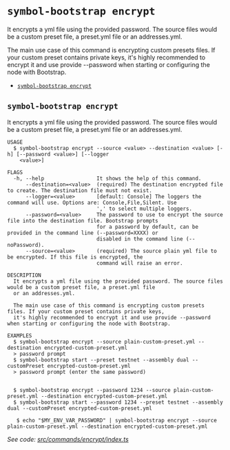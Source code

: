`symbol-bootstrap encrypt`
==========================

It encrypts a yml file using the provided password. The source files would be a custom preset file, a preset.yml file or an addresses.yml.

The main use case of this command is encrypting custom presets files. If your custom preset contains private keys, it's highly recommended to encrypt it and use provide --password when starting or configuring the node with Bootstrap.

* [`symbol-bootstrap encrypt`](#symbol-bootstrap-encrypt)

## `symbol-bootstrap encrypt`

It encrypts a yml file using the provided password. The source files would be a custom preset file, a preset.yml file or an addresses.yml.

```
USAGE
  $ symbol-bootstrap encrypt --source <value> --destination <value> [-h] [--password <value>] [--logger
    <value>]

FLAGS
  -h, --help                 It shows the help of this command.
      --destination=<value>  (required) The destination encrypted file to create. The destination file must not exist.
      --logger=<value>       [default: Console] The loggers the command will use. Options are: Console,File,Silent. Use
                             ',' to select multiple loggers.
      --password=<value>     The password to use to encrypt the source file into the destination file. Bootstrap prompts
                             for a password by default, can be provided in the command line (--password=XXXX) or
                             disabled in the command line (--noPassword).
      --source=<value>       (required) The source plain yml file to be encrypted. If this file is encrypted, the
                             command will raise an error.

DESCRIPTION
  It encrypts a yml file using the provided password. The source files would be a custom preset file, a preset.yml file
  or an addresses.yml.

  The main use case of this command is encrypting custom presets files. If your custom preset contains private keys,
  it's highly recommended to encrypt it and use provide --password when starting or configuring the node with Bootstrap.

EXAMPLES
  $ symbol-bootstrap encrypt --source plain-custom-preset.yml --destination encrypted-custom-preset.yml
  > password prompt
  $ symbol-bootstrap start --preset testnet --assembly dual --customPreset encrypted-custom-preset.yml
  > password prompt (enter the same password)
        

  $ symbol-bootstrap encrypt --password 1234 --source plain-custom-preset.yml --destination encrypted-custom-preset.yml
  $ symbol-bootstrap start --password 1234 --preset testnet --assembly dual --customPreset encrypted-custom-preset.yml

   $ echo "$MY_ENV_VAR_PASSWORD" | symbol-bootstrap encrypt --source plain-custom-preset.yml --destination encrypted-custom-preset.yml
```

_See code: [src/commands/encrypt/index.ts](https://github.com/nemneshia/symbol-bootstrap/blob/v2.0.2/src/commands/encrypt/index.ts)_
